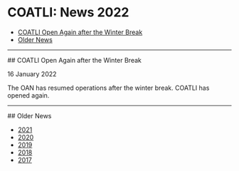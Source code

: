 # COATLI: News 2022

* [COATLI Open Again after the Winter Break](#20220116)
* [Older News](#older)

<hr/>

<a name="20220116"/>
## COATLI Open Again after the Winter Break

16 January 2022

The OAN has resumed operations after the winter break. COATLI has opened again.

<hr/>

<a name="older"/>
## Older News

* [2021](news-2021.html)
* [2020](news-2020.html)
* [2019](news-2019.html)
* [2018](news-2018.html)
* [2017](news-older.html)
